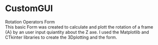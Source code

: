 # CustomGUI
Rotation Operators Form    
This basic Form was created to calculate and plott the rotation of a frame {A} by an user input quiantity about the Z axe.
I used the Matplotlib and CTkinter libraries to create the 3Dplotting and the form.
